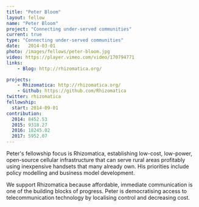 ```yaml
---
title: "Peter Bloom"
layout: fellow
name: "Peter Bloom"
project: "Connecting under-served communities"
current: true
type: "Connecting under-served communities"
date:   2014-03-01
photo: /images/fellows/peter-bloom.jpg
video: https://player.vimeo.com/video/170794771
links:
    - Blog: http://rhizomatica.org/

projects:
    - Rhizomatica: http://rhizomatica.org/
    - Github: https://github.com/Rhizomatica
twitter: rhizomatica
fellowship:
  start: 2014-09-01
contribution:
  2014: 8452.53
  2015: 9318.27
  2016: 18245.02
  2017: 5952.07
---
```


Peter's fellowship focus is Rhizomatica, establishing low-cost, low-power, open-source cellular infrastructure that can serve rural areas profitably using inexpensive handsets that many already own. His priorities include policy modelling and business model development.

We support Rhizomatica because affordable, immediate communication is one of the building blocks of progress. Peter is democratising access to telecommunication technology by localising control and decreasing cost.
